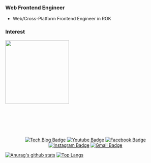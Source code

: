 

### Web Frontend Engineer
- Web/Cross-Platform Frontend Engineer in ROK

### Interest

<div style="margin-bottom:40px;">
    <img src="https://user-images.githubusercontent.com/49581472/107733577-ad6e0280-6d3e-11eb-9681-cdec5cf795d6.png" width="200px" />
</div><br/><br/><br/>

<div align=center>

[![Tech Blog Badge](http://img.shields.io/badge/-Tech%20blog-black?style=flat-square&logo=github&link=https://zzsza.github.io/)](https://www.notion.so/STUDY-21f3c43ad88c4963b1cad764c9b2e493) 
[![Youtube Badge](https://img.shields.io/badge/Youtube-ff0000?style=flat-square&logo=youtube&link=https://www.youtube.com/c/kyleschool)](https://www.youtube.com/channel/UCOJCBzQSsbu0ulzQwGroT7A) 
[![Facebook Badge](https://img.shields.io/badge/-Facebook-1877f2?style=flat-square&logo=facebook&logoColor=white&link=https://www.facebook.com/zzsza)](https://www.facebook.com/profile.php?id=100004723567545) 
[![Instagram Badge](https://img.shields.io/badge/-Instagram-dd2a7b?style=flat-square&logo=instagram&logoColor=white&link=https://www.instagram.com/data.scientist/)](https://www.instagram.com/goesnow_sti/) 
[![Gmail Badge](https://img.shields.io/badge/-Gmail-d14836?style=flat-square&logo=Gmail&logoColor=white&link=mailto:snugyun01@gmail.com)](mailto:goesnow831@gmail.com)
</div>

[![Anurag's github stats](https://github-readme-stats.vercel.app/api?username=1Seok2)](https://github.com/anuraghazra/github-readme-stats)
[![Top Langs](https://github-readme-stats.vercel.app/api/top-langs/?username=1Seok2&layout=compact)](https://github.com/anuraghazra/github-readme-stats)
